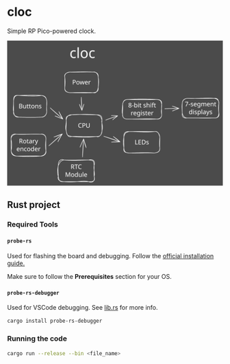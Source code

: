 # cloc

Simple RP Pico-powered clock.

![Diagram](./assets/diagram.svg)

## Rust project

### Required Tools

#### `probe-rs`

Used for flashing the board and debugging. Follow the [official installation guide.](https://probe.rs/docs/getting-started/installation)

Make sure to follow the **Prerequisites** section for your OS.

#### `probe-rs-debugger`

Used for VSCode debugging. See [lib.rs](https://lib.rs/crates/probe-rs-debugger) for more info.

```bash
cargo install probe-rs-debugger
```

### Running the code


```bash
cargo run --release --bin <file_name>
```
